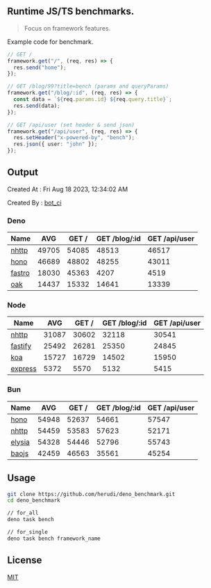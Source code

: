 ## Runtime JS/TS benchmarks.

> Focus on framework features.

Example code for benchmark.
```ts
// GET /
framework.get("/", (req, res) => {
  res.send("home");
});

// GET /blog/99?title=bench (params and queryParams)
framework.get("/blog/:id", (req, res) => {
  const data = `${req.params.id} ${req.query.title}`;
  res.send(data);
});

// GET /api/user (set header & send json)
framework.get("/api/user", (req, res) => {
  res.setHeader("x-powered-by", "bench");
  res.json({ user: "john" });
});
```

## Output
Created At : Fri Aug 18 2023, 12:34:02 AM

Created By : [bot_ci](https://github.com/herudi/deno_benchmarks/commits?author=github-actions%5Bbot%5D)


### Deno
|Name|AVG|GET /|GET /blog/:id|GET /api/user|
|----|----|----|----|----|
|[nhttp](https://github.com/nhttp/nhttp)|49705|54085|48513|46517|
|[hono](https://github.com/honojs/hono)|46689|48802|48255|43011|
|[fastro](https://github.com/fastrodev/fastro)|18030|45363|4207|4519|
|[oak](https://github.com/oakserver/oak)|14437|15332|14641|13339|
  


### Node
|Name|AVG|GET /|GET /blog/:id|GET /api/user|
|----|----|----|----|----|
|[nhttp](https://github.com/nhttp/nhttp)|31087|30602|32118|30541|
|[fastify](https://github.com/fastify/fastify)|25492|26281|25350|24845|
|[koa](https://github.com/koajs/koa)|15727|16729|14502|15950|
|[express](https://github.com/expressjs/express)|5372|5570|5132|5415|
  


### Bun
|Name|AVG|GET /|GET /blog/:id|GET /api/user|
|----|----|----|----|----|
|[hono](https://github.com/honojs/hono)|54948|52637|54661|57547|
|[nhttp](https://github.com/nhttp/nhttp)|54459|53583|57623|52171|
|[elysia](https://github.com/elysiajs/elysia)|54328|54446|52796|55743|
|[baojs](https://github.com/mattreid1/baojs)|42459|46563|35561|45254|
  



## Usage

```bash
git clone https://github.com/herudi/deno_benchmark.git
cd deno_benchmark

// for_all
deno task bench

// for_single
deno task bench framework_name
```

## License

[MIT](LICENSE)

